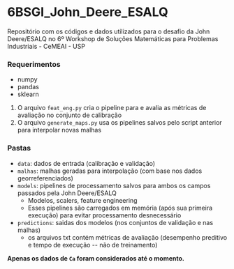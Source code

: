# 6BSGI_John_Deere_ESALQ
Repositório com os códigos e dados utilizados para o desafio da John Deere/ESALQ no 6º Workshop de Soluções Matemáticas para Problemas Industriais - CeMEAI - USP

### Requerimentos
- numpy
- pandas
- sklearn

1. O arquivo `feat_eng.py` cria o pipeline para e avalia as métricas de avaliação no conjunto de calibração
2. O arquivo `generate_maps.py` usa os pipelines salvos pelo script anterior para interpolar novas malhas

### Pastas
- `data`: dados de entrada (calibração e validação)
- `malhas`: malhas geradas para interpolação (com base nos dados georreferenciados)
- `models`: pipelines de processamento salvos para ambos os campos passados pela John Deere/ESALQ
  - Modelos, scalers, feature engineering
  - Esses pipelines são carregados em memória (após sua primeira execução) para evitar processamento desnecessário
- `predictions`: saidas dos modelos (nos conjuntos de validação e nas malhas)
  - os arquivos txt contém métricas de avaliação (desempenho preditivo e tempo de execução -- não de treinamento)

**Apenas os dados de `Ca` foram considerados até o momento.**
